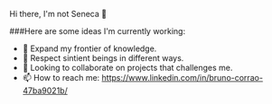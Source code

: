 

Hi there, I'm not Seneca 👋 

###Here are some ideas I'm currently working:

- 🔭 Expand my frontier of knowledge. 
- 🌱 Respect sintient beings in different ways.
- 👯 Looking to collaborate on projects that challenges me.
- 📫 How to reach me: https://www.linkedin.com/in/bruno-corrao-47ba9021b/

